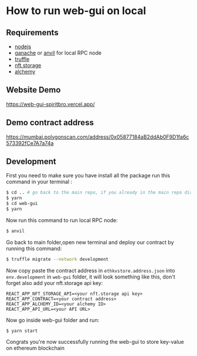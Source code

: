 # How to run web-gui on local

## Requirements

- [nodejs](https://nodejs.org/en/)
- [ganache](https://github.com/trufflesuite/ganache) or [anvil](https://book.getfoundry.sh/reference/anvil/) for local RPC node
- [truffle](https://trufflesuite.com/docs/truffle/quickstart/) 
- [nft.storage](https://nft.storage)
- [alchemy](https://dashboard.alchemy.com/)


## Website Demo

https://web-gui-spiritbro.vercel.app/

## Demo contract address

https://mumbai.polygonscan.com/address/0x05877184aB2ddAb0F9D1fa6c573392fCe7A7a74a


## Development

First you need to make sure you have install all the package run this command in your terminal :

```bash
$ cd .. # go back to the main repo, if you already in the main repo directory go to the next step
$ yarn
$ cd web-gui
$ yarn
```

Now run this command to run local RPC node:

```bash
$ anvil
```

Go back to main folder,open new terminal and deploy our contract by running this command:

```bash
$ truffle migrate --network development
```

Now copy paste the contract address in `ethkvstore.address.json` into `env.development` in `web-gui` folder, it will look something like this, don't forget also add your nft.storage api key:

```
REACT_APP_NFT_STORAGE_API=<your nft.storage api key>
REACT_APP_CONTRACT=<your contract address>
REACT_APP_ALCHEMY_ID=<your alchemy ID>
REACT_APP_API_URL=<your API URL>
```

Now go inside web-gui folder and run:

```
$ yarn start
```

Congrats you're now successfully running the web-gui to store key-value on ethereum blockchain


